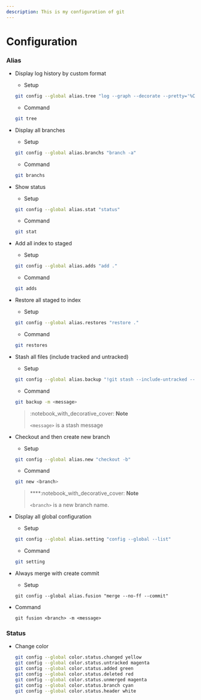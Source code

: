 ```yaml
---
description: This is my configuration of git
---
```


# Configuration

### Alias

*   Display log history by custom format

    * Setup

    ```bash
    git config --global alias.tree "log --graph --decorate --pretty='%C(yellow)%h %C(#D502FF)%d %C(cyan)%cs %C(#FF0202)<%an> %C(green)%s' --abbrev-commit --all"
    ```

    * Command

    ```bash
    git tree
    ```


*   Display all branches

    * Setup

    ```bash
    git config --global alias.branchs "branch -a"
    ```

    * Command

    ```bash
    git branchs
    ```
*   Show status

    * Setup

    ```bash
    git config --global alias.stat "status"
    ```

    * Command

    ```bash
    git stat
    ```
*   Add all index to staged

    * Setup

    ```bash
    git config --global alias.adds "add ."
    ```

    * Command

    ```bash
    git adds
    ```
*   Restore all staged to index

    * Setup

    ```bash
    git config --global alias.restores "restore ."
    ```

    * Command

    ```bash
    git restores
    ```
*   Stash all files (include tracked and untracked)

    * Setup

    ```bash
    git config --global alias.backup "!git stash --include-untracked --keep-index"
    ```

    * Command

    ```bash
    git backup -m <message>
    ```

    > :notebook\_with\_decorative\_cover: **Note**
    >
    > `<message>` is a stash message
*   Checkout and then create new branch

    * Setup

    ```bash
    git config --global alias.new "checkout -b"
    ```

    * Command

    ```bash
    git new <branch>
    ```

    > ****:notebook\_with\_decorative\_cover: **Note**
    >
    > `<branch>` is a new branch name.
*   Display all global configuration

    * Setup

    ```bash
    git config --global alias.setting "config --global --list"
    ```

    * Command

    ```bash
    git setting
    ```


*   Always merge with create commit

    * Setup

    ```
    git config --global alias.fusion "merge --no-ff --commit"
    ```
*   Command

    ```
    git fusion <branch> -m <message>
    ```

### Status

*   Change color

    ```bash
    git config --global color.status.changed yellow
    git config --global color.status.untracked magenta
    git config --global color.status.added green
    git config --global color.status.deleted red
    git config --global color.status.unmerged magenta
    git config --global color.status.branch cyan
    git config --global color.status.header white
    ```

